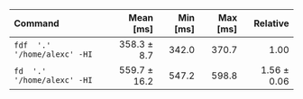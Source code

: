| Command | Mean [ms] | Min [ms] | Max [ms] | Relative |
|:---|---:|---:|---:|---:|
| `fdf  '.' '/home/alexc' -HI` | 358.3 ± 8.7 | 342.0 | 370.7 | 1.00 |
| `fd  '.' '/home/alexc' -HI` | 559.7 ± 16.2 | 547.2 | 598.8 | 1.56 ± 0.06 |
